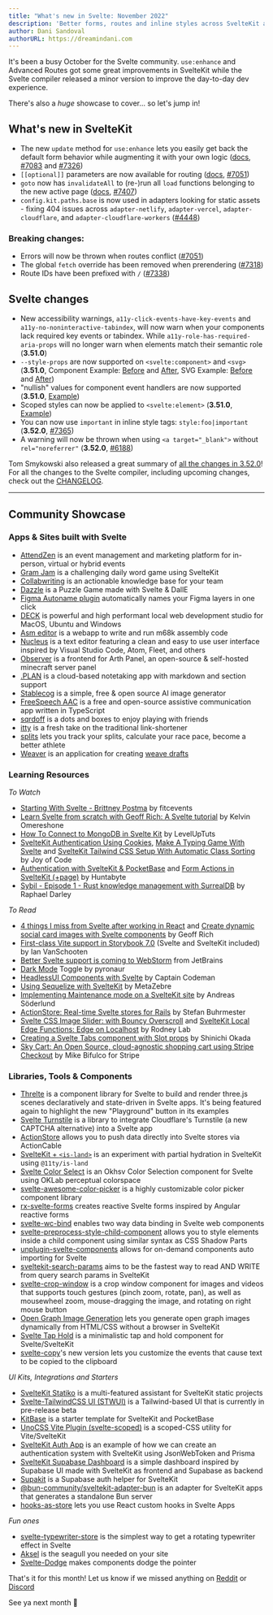 ```yaml
---
title: "What's new in Svelte: November 2022"
description: 'Better forms, routes and inline styles across SvelteKit and Svelte'
author: Dani Sandoval
authorURL: https://dreamindani.com
---
```


It's been a busy October for the Svelte community. `use:enhance` and Advanced Routes got some great improvements in SvelteKit while the Svelte compiler released a minor version to improve the day-to-day dev experience.

There's also a _huge_ showcase to cover... so let's jump in!

## What's new in SvelteKit

- The new `update` method for `use:enhance` lets you easily get back the default form behavior while augmenting it with your own logic ([docs](/docs/kit/form-actions#Progressive-enhancement-use:enhance), [#7083](https://github.com/sveltejs/kit/pull/7083) and [#7326](https://github.com/sveltejs/kit/pull/7326))
- `[[optional]]` parameters are now available for routing ([docs](/docs/kit/advanced-routing#Optional-parameters), [#7051](https://github.com/sveltejs/kit/pull/7051))
- `goto` now has `invalidateAll` to (re-)run all `load` functions belonging to the new active page ([docs](/docs/kit/$app-navigation#goto), [#7407](https://github.com/sveltejs/kit/pull/7407))
- `config.kit.paths.base` is now used in adapters looking for static assets - fixing 404 issues across `adapter-netlify`, `adapter-vercel`, `adapter-cloudflare`, and `adapter-cloudflare-workers` ([#4448](https://github.com/sveltejs/kit/pull/4448))

### Breaking changes:

- Errors will now be thrown when routes conflict ([#7051](https://github.com/sveltejs/kit/pull/7051))
- The global `fetch` override has been removed when prerendering ([#7318](https://github.com/sveltejs/kit/pull/7318))
- Route IDs have been prefixed with `/` ([#7338](https://github.com/sveltejs/kit/pull/7338))

## Svelte changes

- New accessibility warnings, `a11y-click-events-have-key-events` and `a11y-no-noninteractive-tabindex`, will now warn when your components lack required key events or tabindex. While `a11y-role-has-required-aria-props` will no longer warn when elements match their semantic role (**3.51.0**)
- `--style-props` are now supported on `<svelte:component>` and `<svg>` (**3.51.0**, Component Example: [Before](https://svelte.dev/repl/48984f20503f4959b70f24f4130d164b?version=3.47.0) and [After](https://svelte.dev/repl/48984f20503f4959b70f24f4130d164b?version=3.51.0), SVG Example: [Before](https://svelte.dev/repl/b7a3f94255914044b35462234ccaea43?version=3.50.0) and [After](https://svelte.dev/repl/b7a3f94255914044b35462234ccaea43?version=3.51.0))
- "nullish" values for component event handlers are now supported (**3.51.0**, [Example](https://svelte.dev/repl/9228022922af4c76af68ce42349ccbf9?version=3.51.0))
- Scoped styles can now be applied to `<svelte:element>` (**3.51.0**, [Example](https://svelte.dev/repl/23d982fc6f4f4f06a6aa227860fa2d84?version=3.51.0))
- You can now use `important` in inline style tags: `style:foo|important` (**3.52.0**, [#7365](https://github.com/sveltejs/svelte/issues/7365))
- A warning will now be thrown when using `<a target="_blank">` without `rel="noreferrer"` (**3.52.0**, [#6188](https://github.com/sveltejs/svelte/issues/6188))

Tom Smykowski also released a great summary of [all the changes in 3.52.0](https://tomaszs2.medium.com/svelte-3-52-0-improves-dev-experience-45f8c460bb96)! For all the changes to the Svelte compiler, including upcoming changes, check out the [CHANGELOG](https://github.com/sveltejs/svelte/blob/master/CHANGELOG.md).

---

## Community Showcase

### Apps & Sites built with Svelte

- [AttendZen](https://www.attendzen.io/) is an event management and marketing platform for in-person, virtual or hybrid events
- [Gram Jam](https://gramjam.app/) is a challenging daily word game using SvelteKit
- [Collabwriting](https://collabwriting.com/) is an actionable knowledge base for your team
- [Dazzle](https://dazzlega.me/) is a Puzzle Game made with Svelte & DallE
- [Figma Autoname plugin](https://github.com/Hugo-Dz/figma_autoname_client_app) automatically names your Figma layers in one click
- [DECK](https://github.com/sfx101/deck) is powerful and high performant local web development studio for MacOS, Ubuntu and Windows
- [Asm editor](https://github.com/Specy/asm-editor) is a webapp to write and run m68k assembly code
- [Nucleus](https://github.com/mellobacon/Nucleus) is a text editor featuring a clean and easy to use user interface inspired by Visual Studio Code, Atom, Fleet, and others
- [Observer](https://github.com/diamonc/observer) is a frontend for Arth Panel, an open-source & self-hosted minecraft server panel
- [.PLAN](https://plan.lodzero.com/) is a cloud-based notetaking app with markdown and section support
- [Stablecog](https://github.com/yekta/stablecog) is a simple, free & open source AI image generator
- [FreeSpeech AAC](https://github.com/merkie/freespeech) is a free and open-source assistive communication app written in TypeScript
- [sqrdoff](https://sqrdoff.cubieverse.co/) is a dots and boxes to enjoy playing with friends
- [itty](https://launch.itty-sh.pages.dev/) is a fresh take on the traditional link-shortener
- [splits](https://splits.best/) lets you track your splits, calculate your race pace, become a better athlete
- [Weaver](https://jrende.xyz/weaver/) is an application for creating [weave drafts](https://www.gistyarn.com/blogs/how-to-weave/how-to-read-a-weaving-draft)

### Learning Resources

_To Watch_

- [Starting With Svelte - Brittney Postma](https://www.youtube.com/watch?v=pdKJzrPA0DY) by fitcevents
- [Learn Svelte from scratch with Geoff Rich: A Svelte tutorial](https://www.youtube.com/watch?v=QoR0AZ-Rov8) by Kelvin Omereshone
- [How To Connect to MongoDB in Svelte Kit](https://www.youtube.com/watch?v=gwktlvFHLMA) by LevelUpTuts
- [SvelteKit Authentication Using Cookies](https://www.youtube.com/watch?v=E3VG-dLCRUk), [Make A Typing Game With Svelte](https://www.youtube.com/watch?v=kMz_Ba_OF2w) and [SvelteKit Tailwind CSS Setup With Automatic Class Sorting](https://www.youtube.com/watch?v=J_G_xP0chog) by Joy of Code
- [Authentication with SvelteKit & PocketBase](https://www.youtube.com/watch?v=doDKaKDvB30) and [Form Actions in SvelteKit (+page)](https://www.youtube.com/watch?v=52nXUwQWeKI) by Huntabyte
- [Sybil - Episode 1 - Rust knowledge management with SurrealDB](https://www.youtube.com/watch?v=eC7IePI5rIk) by Raphael Darley

_To Read_

- [4 things I miss from Svelte after working in React](https://geoffrich.net/posts/4-things-i-miss-svelte/) and [Create dynamic social card images with Svelte components](https://geoffrich.net/posts/svelte-social-image/) by Geoff Rich
- [First-class Vite support in Storybook 7.0](https://storybook.js.org/blog/first-class-vite-support-in-storybook/) (Svelte and SvelteKit included) by Ian VanSchooten
- [Better Svelte support is coming to WebStorm](https://blog.jetbrains.com/webstorm/2022/09/webstorm-2022-3-eap1/#information_regarding_svelte_support) from JetBrains
- [Dark Mode](https://pyronaur.com/dark-mode/) Toggle by pyronaur
- [HeadlessUI Components with Svelte](https://www.captaincodeman.com/headlessui-components-with-svelte) by Captain Codeman
- [Using Sequelize with SvelteKit](https://cherrific.io/0xedB00816FB204b4CD9bCb45FF2EF693E99723484/story/23) by MetaZebre
- [Implementing Maintenance mode on a SvelteKit site](https://blog.encodeart.dev/implementing-maintenance-mode-on-a-sveltekit-site) by Andreas Söderlund
- [ActionStore: Real-time Svelte stores for Rails](https://dev.to/buhrmi/actionstore-real-time-svelte-stores-for-rails-4jhg) by Stefan Buhrmester
- [Svelte CSS Image Slider: with Bouncy Overscroll](https://rodneylab.com/svelte-css-image-slider/) and [SvelteKit Local Edge Functions: Edge on Localhost](https://rodneylab.com/sveltekit-local-edge-functions/) by Rodney Lab
- [Creating a Svelte Tabs component with Slot props](https://blog.openreplay.com/creating-a-svelte-tabs-component-with-slot-props/) by Shinichi Okada
- [Sky Cart: An Open Source, cloud-agnostic shopping cart using Stripe Checkout](https://dev.to/stripe/sky-cart-an-open-source-cloud-agnostic-shopping-cart-using-stripe-checkout-o5k) by Mike Bifulco for Stripe

### Libraries, Tools & Components

- [Threlte](https://threlte.xyz/) is a component library for Svelte to build and render three.js scenes declaratively and state-driven in Svelte apps. It's being featured again to highlight the new "Playground" button in its examples
- [Svelte Turnstile](https://github.com/ghostdevv/svelte-turnstile) is a library to integrate Cloudflare's Turnstile (a new CAPTCHA alternative) into a Svelte app
- [ActionStore](https://github.com/buhrmi/actionstore) allows you to push data directly into Svelte stores via ActionCable
- [SvelteKit + `<is-land>`](https://sveltekit-is-land.vercel.app/) is an experiment with partial hydration in SvelteKit using `@11ty/is-land`
- [Svelte Color Select](https://github.com/CaptainCodeman/svelte-color-select) is an Okhsv Color Selection component for Svelte using OKLab perceptual colorspace
- [svelte-awesome-color-picker](https://github.com/Ennoriel/svelte-awesome-color-picker) is a highly customizable color picker component library
- [rx-svelte-forms](https://www.npmjs.com/package/rx-svelte-forms) creates reactive Svelte forms inspired by Angular reactive forms
- [svelte-wc-bind](https://www.npmjs.com/package/svelte-wc-bind) enables two way data binding in Svelte web components
- [svelte-preprocess-style-child-component](https://github.com/valterkraemer/svelte-preprocess-style-child-component) allows you to style elements inside a child component using similar syntax as CSS Shadow Parts
- [unplugin-svelte-components](https://www.npmjs.com/package/unplugin-svelte-components) allows for on-demand components auto importing for Svelte
- [sveltekit-search-params](https://github.com/paoloricciuti/sveltekit-search-params) aims to be the fastest way to read AND WRITE from query search params in SvelteKit
- [svelte-crop-window](https://github.com/sabine/svelte-crop-window) is a crop window component for images and videos that supports touch gestures (pinch zoom, rotate, pan), as well as mousewheel zoom, mouse-dragging the image, and rotating on right mouse button
- [Open Graph Image Generation](https://github.com/etherCorps/sveltekit-og) lets you generate open graph images dynamically from HTML/CSS without a browser in SvelteKit
- [Svelte Tap Hold](https://github.com/binsarjr/svelte-taphold) is a minimalistic tap and hold component for Svelte/SvelteKit
- [svelte-copy](https://github.com/ghostdevv/svelte-copy)'s new version lets you customize the events that cause text to be copied to the clipboard

_UI Kits, Integrations and Starters_

- [SvelteKit Statiko](https://github.com/ivodolenc/sveltekit-statiko) is a multi-featured assistant for SvelteKit static projects
- [Svelte-TailwindCSS UI (STWUI)](https://github.com/N00nDay/stwui) is a Tailwind-based UI that is currently in pre-release beta
- [KitBase](https://github.com/kevmodrome/kitbase) is a starter template for SvelteKit and PocketBase
- [UnoCSS Vite Plugin (svelte-scoped)](https://github.com/unocss/unocss/tree/main/examples/sveltekit-scoped) is a scoped-CSS utility for Vite/SvelteKit
- [SvelteKit Auth App](https://github.com/fabiorodriguesroque/sveltekit_auth_app) is an example of how we can create an authentication system with SvelteKit using JsonWebToken and Prisma
- [SvelteKit Supabase Dashboard](https://github.com/xulioc/sveltekit-supabase-dashboard) is a simple dashboard inspired by Supabase UI made with SvelteKit as frontend and Supabase as backend
- [Supakit](https://github.com/j4w8n/supakit) is a Supabase auth helper for SvelteKit
- [@bun-community/sveltekit-adapter-bun](https://www.npmjs.com/package/@bun-community/sveltekit-adapter-bun) is an adapter for SvelteKit apps that generates a standalone Bun server
- [hooks-as-store](https://github.com/micha-lmxt/hooks-as-store) lets you use React custom hooks in Svelte Apps

_Fun ones_

- [svelte-typewriter-store](https://github.com/paoloricciuti/svelte-typewriter-store) is the simplest way to get a rotating typewriter effect in Svelte
- [Aksel](https://www.npmjs.com/package/aksel) is the seagull you needed on your site
- [Svelte-Dodge](https://github.com/WbaN314/svelte-dodge) makes components dodge the pointer

That's it for this month! Let us know if we missed anything on [Reddit](https://www.reddit.com/r/sveltejs/) or [Discord](https://discord.gg/svelte)

See ya next month 👋
